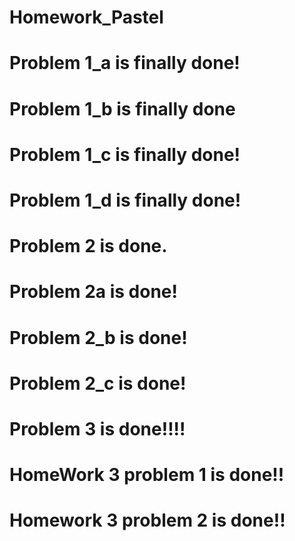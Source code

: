 # Homework_Pastel

# Problem 1_a is finally done!

# Problem 1_b is finally done

# Problem 1_c is finally done!

# Problem 1_d is finally done!

# Problem 2 is done.

# Problem 2a is done!

# Problem 2_b is done!

# Problem 2_c is done!

# Problem 3 is done!!!!

# HomeWork 3 problem 1 is done!!

# Homework 3 problem 2 is done!!